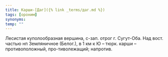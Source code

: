 ```yaml
---
title: Карши-[Даг]({% link _terms/даг.md %})
tags: [ороним]
synonyms:
temp: ""
---
```


Лесистая куполообразная вершина, с-зап. отрог г. Сугут-Оба. Над вост. частью нп
Земляничное (Белог.), в 1 км к Ю – тюрк. карши – противоположный,
про-тиволежащий; напротив.
